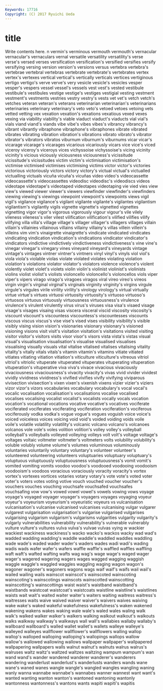 ```yaml
---
Keywords: 17716 
Copyright: (C) 2017 Ryuichi Ueda
---
```


# title

Write contents here.
n vermin's verminous vermouth
vermouth's vernacular vernacular's vernaculars vernal versatile versatility versatility's verse verse's
versed verses versification versification's versified versifies versify versifying versing version
version's versions versus vertebra vertebra's vertebrae vertebral vertebras vertebrate vertebrate's
vertebrates vertex vertex's vertexes vertical vertical's vertically verticals vertices vertiginous
vertigo vertigo's verve verve's very vesicle vesicle's vesicles vesper vesper's
vespers vessel vessel's vessels vest vest's vested vestibule vestibule's vestibules
vestige vestige's vestiges vestigial vesting vestment vestment's vestments vestries vestry
vestry's vests vet vet's vetch vetch's vetches veteran veteran's veterans
veterinarian veterinarian's veterinarians veterinaries veterinary veterinary's veto veto's vetoed vetoes
vetoing vets vetted vetting vex vexation vexation's vexations vexatious vexed
vexes vexing via viability viability's viable viaduct viaduct's viaducts vial
vial's vials viand viand's viands vibe vibe's vibes vibes's vibrancy
vibrancy's vibrant vibrantly vibraphone vibraphone's vibraphones vibrate vibrated vibrates vibrating
vibration vibration's vibrations vibrato vibrato's vibrator vibrator's vibrators vibratos viburnum
viburnum's viburnums vicar vicar's vicarage vicarage's vicarages vicarious vicariously vicars
vice vice's viced viceroy viceroy's viceroys vices vichyssoise vichyssoise's vicing
vicinity vicinity's vicious viciously viciousness viciousness's vicissitude vicissitude's vicissitudes victim
victim's victimisation victimisation's victimise victimised victimises victimising victims victor victor's
victories victorious victoriously victors victory victory's victual victual's victualled victualling
victuals vicuña vicuña's vicuñas video video's videocassette videocassette's videocassettes videodisc
videodisc's videodiscs videos videotape videotape's videotaped videotapes videotaping vie vied
vies view view's viewed viewer viewer's viewers viewfinder viewfinder's viewfinders
viewing viewing's viewings viewpoint viewpoint's viewpoints views vigil vigil's vigilance
vigilance's vigilant vigilante vigilante's vigilantes vigilantism vigilantism's vigilantly vigils vignette
vignette's vignetted vignettes vignetting vigor vigor's vigorous vigorously vigour vigour's
vile vilely vileness vileness's viler vilest vilification vilification's vilified vilifies
vilify vilifying villa villa's village village's villager villager's villagers villages
villain villain's villainies villainous villains villainy villainy's villas villein villein's
villeins vim vim's vinaigrette vinaigrette's vindicate vindicated vindicates vindicating vindication
vindication's vindications vindicator vindicator's vindicators vindictive vindictively vindictiveness vindictiveness's vine
vine's vinegar vinegar's vinegary vines vineyard vineyard's vineyards vintage vintage's
vintages vintner vintner's vintners vinyl vinyl's vinyls viol viol's viola
viola's violable violas violate violated violates violating violation violation's violations
violator violator's violators violence violence's violent violently violet violet's violets
violin violin's violinist violinist's violinists violins violist violist's violists violoncello
violoncello's violoncellos viols viper viper's vipers virago virago's viragoes viragos
viral vireo vireo's vireos virgin virgin's virginal virginal's virginals virginity
virginity's virgins virgule virgule's virgules virile virility virility's virology virology's
virtual virtually virtue virtue's virtues virtuosi virtuosity virtuosity's virtuoso virtuoso's
virtuosos virtuous virtuously virtuousness virtuousness's virulence virulence's virulent virulently virus
virus's viruses visa visa's visaed visage visage's visages visaing visas
viscera visceral viscid viscosity viscosity's viscount viscount's viscountess viscountess's viscountesses
viscounts viscous viscus viscus's vise vise's vised vises visibility visibility's
visible visibly vising vision vision's visionaries visionary visionary's visioned visioning
visions visit visit's visitation visitation's visitations visited visiting visitor visitor's
visitors visits visor visor's visors vista vista's vistas visual visual's
visualisation visualisation's visualise visualised visualises visualising visually visuals vital vitalise
vitalised vitalises vitalising vitality vitality's vitally vitals vitals's vitamin vitamin's
vitamins vitiate vitiated vitiates vitiating vitiation vitiation's viticulture viticulture's vitreous
vitriol vitriol's vitriolic vituperate vituperated vituperates vituperating vituperation vituperation's vituperative
viva viva's vivace vivacious vivaciously vivaciousness vivaciousness's vivacity vivacity's vivas
vivid vivider vividest vividly vividness vividness's vivified vivifies vivify vivifying
viviparous vivisection vivisection's vixen vixen's vixenish vixens vizier vizier's viziers
vizor vizor's vizors vocabularies vocabulary vocabulary's vocal vocal's vocalic vocalisation
vocalisation's vocalisations vocalise vocalised vocalises vocalising vocalist vocalist's vocalists vocally
vocals vocation vocation's vocational vocations vocative vocative's vocatives vociferate vociferated
vociferates vociferating vociferation vociferation's vociferous vociferously vodka vodka's vogue vogue's
vogues voguish voice voice's voiced voiceless voices voicing void void's
voided voiding voids voile voile's volatile volatility volatility's volcanic volcano
volcano's volcanoes volcanos vole vole's voles volition volition's volley volley's
volleyball volleyball's volleyballs volleyed volleying volleys volt volt's voltage voltage's
voltages voltaic voltmeter voltmeter's voltmeters volts volubility volubility's voluble volubly
volume volume's volumes voluminous voluminously voluntaries voluntarily voluntary voluntary's volunteer
volunteer's volunteered volunteering volunteers voluptuaries voluptuary voluptuary's voluptuous voluptuously voluptuousness
voluptuousness's vomit vomit's vomited vomiting vomits voodoo voodoo's voodooed voodooing
voodooism voodooism's voodoos voracious voraciously voracity voracity's vortex vortex's vortexes
vortices votaries votary votary's vote vote's voted voter voter's voters
votes voting votive vouch vouched voucher voucher's vouchers vouches vouching
vouchsafe vouchsafed vouchsafes vouchsafing vow vow's vowed vowel vowel's vowels
vowing vows voyage voyage's voyaged voyager voyager's voyagers voyages voyaging
voyeur voyeur's voyeurism voyeurism's voyeuristic voyeurs vs vulcanisation vulcanisation's vulcanise
vulcanised vulcanises vulcanising vulgar vulgarer vulgarest vulgarisation vulgarisation's vulgarise vulgarised
vulgarises vulgarising vulgarism vulgarism's vulgarisms vulgarities vulgarity vulgarity's vulgarly vulnerabilities
vulnerability vulnerability's vulnerable vulnerably vulture vulture's vultures vulva vulva's vulvae
vulvas vying w wackier wackiest wackiness wackiness's wacko wacko's wackos
wacky wad wad's wadded wadding wadding's waddle waddle's waddled waddles
waddling wade wade's waded wader wader's waders wades wadi wadi's
wading wadis wads wafer wafer's wafers waffle waffle's waffled waffles
waffling waft waft's wafted wafting wafts wag wag's wage wage's
waged wager wager's wagered wagering wagers wages wagged wagging waggish
waggle waggle's waggled waggles waggling waging wagon wagon's wagoner wagoner's
wagoners wagons wags waif waif's waifs wail wail's wailed wailing
wails wainscot wainscot's wainscoted wainscoting wainscoting's wainscotings wainscots wainscotted wainscotting
wainscotting's wainscottings waist waist's waistband waistband's waistbands waistcoat waistcoat's waistcoats
waistline waistline's waistlines waists wait wait's waited waiter waiter's waiters
waiting waitress waitress's waitresses waits waive waived waiver waiver's waivers
waives waiving wake wake's waked wakeful wakefulness wakefulness's waken wakened
wakening wakens wakes waking wale wale's waled wales waling walk
walk's walked walker walker's walkers walking walkout walkout's walkouts walks
walkway walkway's walkways wall wall's wallabies wallaby wallaby's wallboard wallboard's
walled wallet wallet's wallets walleye walleye's walleyed walleyes wallflower wallflower's
wallflowers walling wallop wallop's walloped walloping walloping's wallopings wallops wallow
wallow's wallowed wallowing wallows wallpaper wallpaper's wallpapered wallpapering wallpapers walls
walnut walnut's walnuts walrus walrus's walruses waltz waltz's waltzed waltzes
waltzing wampum wampum's wan wand wand's wander wandered wanderer wanderer's
wanderers wandering wanderlust wanderlust's wanderlusts wanders wands wane wane's waned
wanes wangle wangle's wangled wangles wangling waning wanly wanna wannabe
wannabe's wannabes wanner wannest want want's wanted wanting wanton wanton's
wantoned wantoning wantonly wantonness wantonness's wantons wants wapiti wapiti's wapitis
